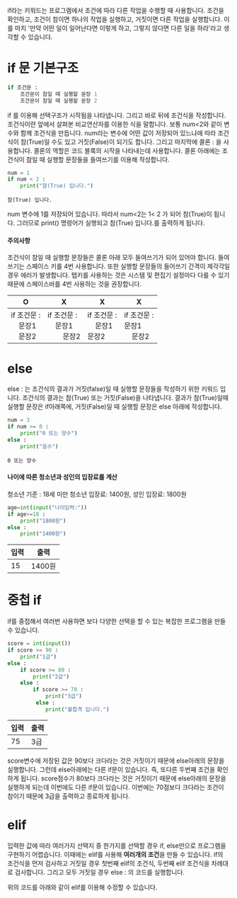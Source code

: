 if라는 키워드는 프로그램에서 조건에 따라 다른 작업을 수행할 때 사용합니다. 조건을 확인하고, 조건이 참이면 하나의 작업을 실행하고, 거짓이면 다른 작업을 실행합니다. 이를 마치 '만약 어떤 일이 일어난다면 이렇게 하고, 그렇지 않다면 다른 일을 하라'라고 생각할 수 있습니다.

# if 문 기본구조
```Python
if 조건문 :
	조건문이 참일 때 실행할 문장 1
	조건문이 참일 때 실행할 문장 2
```
if 를 이용해 선택구조가 시작됨을 나타냅니다. 그리고 바로 뒤에 조건식을 작성합니다. 조건식이란 앞에서 살펴본 비교연산자를 이용한 식을 말합니다. 보통 num<2와 같이 변수와 함께 조건식을 만듭니다. num라는 변수에 어떤 값이 저장되어 있느냐에 따라 조건식이 참(True)일 수도 있고 거짓(False)이 되기도 합니다.
그리고 마지막에 콜론 : 을 사용합니다. 콜론의 역할은 코드 블록의 시작을 나타내는데 사용합니다. 콜론 아래에는 조건식이 참일 때 실행할 문장들을 들여쓰기를 이용해 작성합니다.

```Python
num = 1
if num < 2 :
    print("참(True) 입니다.")
```

```
참(True) 입니다.
```

num 변수에 1를 저장되어 있습니다. 따라서 num<2는 1< 2 가 되어 참(True)이 됩니다. 그러므로 print() 명령어가 실행되고 참(True) 입니다.를 출력하게 됩니다.


#### 주의사항
조건식이 참일 때 실행할 문장들은 콜론 아래 모두 들여쓰기가 되어 있어야 합니다. 들여쓰기는 스페이스 키를 4번 사용합니다. 또한 실행할 문장들의 들어쓰기 간격이 제각각일 경우 에러가 발생합니다. 탭키를 사용하는 것은 시스템 및 편집기 설정마다 다를 수 있기 때문에 스페이스바를 4번 사용하는 것을 권장합니다.

| O | X | X | X |
| ---| ---|---|---|
| if 조건문 :<br>&nbsp;&nbsp;&nbsp;&nbsp;문장1<br>&nbsp;&nbsp;&nbsp;&nbsp;문장2 | if 조건문 :<br>&nbsp;&nbsp;&nbsp;&nbsp;문장1<br>&nbsp;&nbsp;&nbsp;&nbsp;&nbsp;&nbsp;&nbsp;&nbsp;문장2 | if 조건문 :<br>&nbsp;&nbsp;&nbsp;&nbsp;문장1<br>문장2 | if 조건문 :<br>문장1<br>&nbsp;&nbsp;&nbsp;&nbsp;문장2 |

# else
else : 는 조건식의 결과가 거짓(false)일 때 실행할 문장들을 작성하기 위한 키워드 입니다. 조건식의 결과는 참(True) 또는 거짓(False)을 나타냅니다. 결과가 참(True)일때 실행할 문장은 if아래쪽에, 거짓(False)일 때 실행할 문장은 else 아래에 작성합니다.

```Python
num = 3
if num >= 0 :
    print("0 또는 양수")
else :
    print("음수")
```

```
0 또는 양수
```

#### 나이에 따른 청소년과 성인의 입장료를 계산
청소년 기준 : 18세 미만
청소년 입장료: 1400원, 성인 입장료: 1800원

```Python
age=int(input("나이입력:"))
if age>=18 :
    print("1800원")
else :
    print("1400원")
```

| 입력 | 출력 |
| ------ | ---- |
| 15| 1400원 |


# 중첩 if
if를 중접해서 여러번 사용하면 보다 다양한 선택을 할 수 있는 복잡한 프로그램을 만들 수 있습니다.


```Python
score = int(input())
if score >= 90 :
    print("1급")
else :
    if score >= 80 :
        print("2급")
    else :
        if score >= 70 :
            print("3급")
         else :
            print("불합격 입니다.")
```

| 입력 | 출력 |
| ------ | ---- |
| 75| 3급 |

score변수에 저장된 값은 90보다 크다라는 것은 거짓이기 때문에 else아래의 문장을 실행합니다. 그런데 else아래에는 다른 if문이 있습니다. 즉, 또다른 두번째 조건을 확인하게 됩니다. score점수가 80보다 크다라는 것은 거짓이기 때문에 else아래의 문장을 실행하게 되는데 이번에도 다른 if문이 있습니다. 이번에는 70점보다 크다라는 조건이 참이기 때문에 3급을 출력하고 종료하게 됩니다.

# elif
입력한 값에 따라 여러가지 선택지 중 한가지를 선택할 경우 if, else만으로 프로그램을 구현하기 어렵습니다. 이때에는 elif를 사용해 **여러개의 조건**을 만들 수 있습니다. if의 조건식을 먼저 검사하고 거짓일 경우 첫번째 elif의 조건식, 두번째 elif 조건식을 차례대로 검사합니다. 그리고 모두 거짓일 경우 else : 의 코드를 실행합니다.

위의 코드를 아래와 같이 elif를 이용해 수정할 수 있습니다.